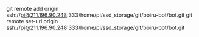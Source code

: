 git remote add origin ssh://pi@211.196.90.248:333/home/pi/ssd_storage/git/boiru-bot/bot.git
git remote set-url origin ssh://pi@211.196.90.248:333/home/pi/ssd_storage/git/boiru-bot/bot.git